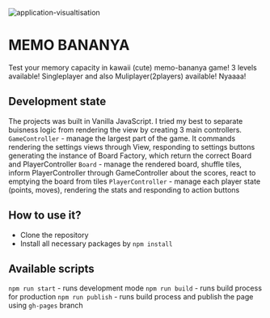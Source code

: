 ![application-visualtisation](./src/assets.img/memo-bananya.png)

# MEMO BANANYA
Test your memory capacity in kawaii (cute) memo-bananya game! 3 levels available! Singleplayer and also Muliplayer(2players) available! Nyaaaa!

## Development state
The projects was built in Vanilla JavaScript.
I tried my best to separate buisness logic from rendering the view by creating 3 main controllers. 
`GameController` - manage the largest part of the game. It commands rendering the settings views through View, responding to settings buttons generating the instance of Board Factory, which return the correct Board and PlayerController
`Board` - manage the rendered board, shuffle tiles, inform PlayerController through GameController about the scores, react to emptying the board from tiles
`PlayerController` - manage each player state (points, moves), rendering the stats and responding to action buttons

## How to use it?
- Clone the repository
- Install all necessary packages by `npm install`

## Available scripts
`npm run start` - runs development mode
`npm run build` - runs build process for production
`npm run publish` - runs build process and publish the page using `gh-pages` branch

